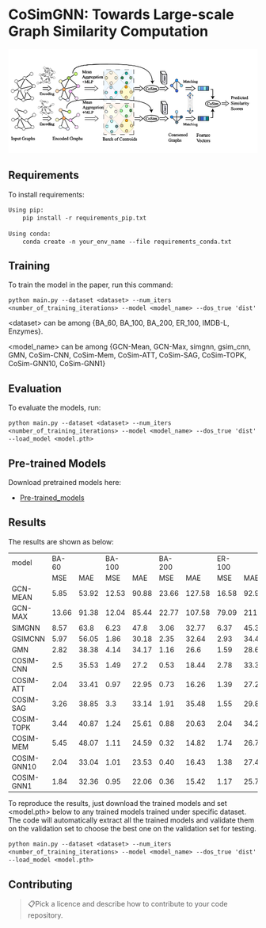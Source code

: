 # CoSimGNN:  Towards Large-scale Graph Similarity Computation
![CoSimGNN](./CoSimGNN.PNG)

## Requirements

To install requirements:

```setup
Using pip:
	pip install -r requirements_pip.txt

Using conda:
	conda create -n your_env_name --file requirements_conda.txt
```

## Training

To train the model in the paper, run this command:

```train
python main.py --dataset <dataset> --num_iters <number_of_training_iterations> --model <model_name> --dos_true 'dist'
```

\<dataset> can be among \{BA_60, BA_100, BA_200, ER_100, IMDB-L, Enzymes}.

\<model_name> can be among \{GCN-Mean, GCN-Max, simgnn, gsim_cnn, GMN, CoSim-CNN, CoSim-Mem, CoSim-ATT, CoSim-SAG, CoSim-TOPK, CoSim-GNN10, CoSim-GNN1}

## Evaluation

To evaluate the models, run:

```eval
python main.py --dataset <dataset> --num_iters <number_of_training_iterations> --model <model_name> --dos_true 'dist' --load_model <model.pth>
```

## Pre-trained Models

Download pretrained models here:

- [Pre-trained_models](https://github.com/KDD2021/code_for_CoSimGNN/tree/main/Models_in_CoSimGNN)

## Results

The results are shown as below:

<table>
   <tr>
      <td>model</td>
      <td>BA-60</td>
      <td></td>
      <td>BA-100</td>
      <td></td>
      <td>BA-200</td>
      <td></td>
      <td>ER-100</td>
      <td></td>
      <td>IMDB-L</td>
      <td></td>
      <td>Enzymes</td>
      <td></td>
   </tr>
   <tr>
      <td></td>
      <td>MSE</td>
      <td>MAE</td>
      <td>MSE</td>
      <td>MAE</td>
      <td>MSE</td>
      <td>MAE</td>
      <td>MSE</td>
      <td>MAE</td>
      <td>MSE</td>
      <td>MAE</td>
      <td>MSE</td>
      <td>MAE</td>
   </tr>
   <tr>
      <td>GCN-MEAN</td>
      <td>5.85</td>
      <td>53.92</td>
      <td>12.53</td>
      <td>90.88</td>
      <td>23.66</td>
      <td>127.58</td>
      <td>16.58</td>
      <td>92.98</td>
      <td>22.17</td>
      <td>55.35</td>
      <td>10.69</td>
      <td>61.09</td>
   </tr>
   <tr>
      <td>GCN-MAX</td>
      <td>13.66</td>
      <td>91.38</td>
      <td>12.04</td>
      <td>85.44</td>
      <td>22.77</td>
      <td>107.58</td>
      <td>79.09</td>
      <td>211.07</td>
      <td>47.14</td>
      <td>123.16</td>
      <td>13.15</td>
      <td>67.64</td>
   </tr>
   <tr>
      <td>SIMGNN</td>
      <td>8.57</td>
      <td>63.8</td>
      <td>6.23</td>
      <td>47.8</td>
      <td>3.06</td>
      <td>32.77</td>
      <td>6.37</td>
      <td>45.3</td>
      <td>7.42</td>
      <td>33.74</td>
      <td>13.96</td>
      <td>49.04</td>
   </tr>
   <tr>
      <td>GSIMCNN</td>
      <td>5.97</td>
      <td>56.05</td>
      <td>1.86</td>
      <td>30.18</td>
      <td>2.35</td>
      <td>32.64</td>
      <td>2.93</td>
      <td>34.41</td>
      <td>5.01</td>
      <td>30.43</td>
      <td>2.48</td>
      <td>26.79</td>
   </tr>
   <tr>
      <td>GMN</td>
      <td>2.82</td>
      <td>38.38</td>
      <td>4.14</td>
      <td>34.17</td>
      <td>1.16</td>
      <td>26.6</td>
      <td>1.59</td>
      <td>28.68</td>
      <td>3.82</td>
      <td>27.28</td>
      <td>3.02</td>
      <td>35.86</td>
   </tr>
   <tr>
      <td>COSIM-CNN</td>
      <td>2.5</td>
      <td>35.53</td>
      <td>1.49</td>
      <td>27.2</td>
      <td>0.53</td>
      <td>18.44</td>
      <td>2.78</td>
      <td>33.36</td>
      <td>10.37</td>
      <td>38.03</td>
      <td>26.64</td>
      <td>104.05</td>
   </tr>
   <tr>
      <td>COSIM-ATT</td>
      <td>2.04</td>
      <td>33.41</td>
      <td>0.97</td>
      <td>22.95</td>
      <td>0.73</td>
      <td>16.26</td>
      <td>1.39</td>
      <td>27.27</td>
      <td>1.53</td>
      <td>16.57</td>
      <td>1.48</td>
      <td>25.95</td>
   </tr>
   <tr>
      <td>COSIM-SAG</td>
      <td>3.26</td>
      <td>38.85</td>
      <td>3.3</td>
      <td>33.14</td>
      <td>1.91</td>
      <td>35.48</td>
      <td>1.55</td>
      <td>29.84</td>
      <td>1.62</td>
      <td>16.08</td>
      <td>1.33</td>
      <td>28.19</td>
   </tr>
   <tr>
      <td>COSIM-TOPK</td>
      <td>3.44</td>
      <td>40.87</td>
      <td>1.24</td>
      <td>25.61</td>
      <td>0.88</td>
      <td>20.63</td>
      <td>2.04</td>
      <td>34.28</td>
      <td>1.98</td>
      <td>20.02</td>
      <td>1.99</td>
      <td>28.95</td>
   </tr>
   <tr>
      <td>COSIM-MEM</td>
      <td>5.45</td>
      <td>48.07</td>
      <td>1.11</td>
      <td>24.59</td>
      <td>0.32</td>
      <td>14.82</td>
      <td>1.74</td>
      <td>26.78</td>
      <td>1.57</td>
      <td>17.02</td>
      <td>1.21</td>
      <td>26.22</td>
   </tr>
   <tr>
      <td>COSIM-GNN10</td>
      <td>2.04</td>
      <td>33.04</td>
      <td>1.01</td>
      <td>23.53</td>
      <td>0.40</td>
      <td>16.43</td>
      <td>1.38</td>
      <td>27.43</td>
      <td>1.68</td>
      <td>17.57</td>
      <td>1.38</td>
      <td>24.73</td>
   </tr>
   <tr>
      <td>COSIM-GNN1</td>
      <td>1.84</td>
      <td>32.36</td>
      <td>0.95</td>
      <td>22.06</td>
      <td>0.36</td>
      <td>15.42</td>
      <td>1.17</td>
      <td>25.73</td>
      <td>2.00</td>
      <td>18.62</td>
      <td>1.09</td>
      <td>25.88</td>
   </tr>
</table>


To reproduce the results, just download the trained models and set <model.pth> below to any trained models trained under specific dataset. The code will automatically extract all the trained models and validate them on the validation set to choose the best one on the validation set for testing.

```eval
python main.py --dataset <dataset> --num_iters <number_of_training_iterations> --model <model_name> --dos_true 'dist' --load_model <model.pth>
```


## Contributing

> 📋Pick a licence and describe how to contribute to your code repository. 